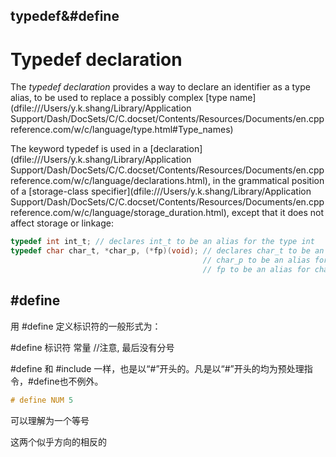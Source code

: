 ## typedef&#define



# Typedef declaration

The *typedef declaration* provides a way to declare an identifier as a type alias, to be used to replace a possibly complex [type name](dfile:///Users/y.k.shang/Library/Application Support/Dash/DocSets/C/C.docset/Contents/Resources/Documents/en.cppreference.com/w/c/language/type.html#Type_names)

The keyword typedef is used in a [declaration](dfile:///Users/y.k.shang/Library/Application Support/Dash/DocSets/C/C.docset/Contents/Resources/Documents/en.cppreference.com/w/c/language/declarations.html), in the grammatical position of a [storage-class specifier](dfile:///Users/y.k.shang/Library/Application Support/Dash/DocSets/C/C.docset/Contents/Resources/Documents/en.cppreference.com/w/c/language/storage_duration.html), except that it does not affect storage or linkage:

```c
typedef int int_t; // declares int_t to be an alias for the type int
typedef char char_t, *char_p, (*fp)(void); // declares char_t to be an alias for char
                                           // char_p to be an alias for char*
                                           // fp to be an alias for char(*)(void)
```



## #define

用 #define 定义标识符的一般形式为：

\#define 标识符 常量  //注意, 最后没有分号

\#define 和 #include 一样，也是以“#”开头的。凡是以“#”开头的均为预处理指令，#define也不例外。

```c
# define NUM 5
```

可以理解为一个等号





这两个似乎方向的相反的

